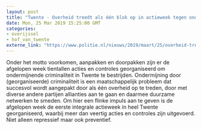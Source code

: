 ```yaml
---
layout: post
title: "Twente - Overheid treedt als één blok op in actieweek tegen ondermijning"
date: Mon, 25 Mar 2019 15:25:00 GMT
categories: 
- overijssel 
- hof_van_twente 
externe_link: "https://www.politie.nl/nieuws/2019/maart/25/overheid-treedt-als-een-blok-op-in-actieweek-tegen-ondermijning.html"
---
```


Onder het motto voorkomen, aanpakken en doorpakken zijn er de afgelopen week tientallen acties en controles georganiseerd om ondermijnende criminaliteit in Twente te bestrijden. Ondermijning door (georganiseerde) criminaliteit is een maatschappelijk probleem dat succesvol wordt aangepakt door als één overheid op te treden, door met diverse andere partijen allianties aan te gaan en daarmee duurzame netwerken te smeden. Om hier een flinke impuls aan te geven is de afgelopen week de eerste integrale actieweek in heel Twente georganiseerd, waarbij meer dan veertig acties en controles zijn uitgevoerd. Niet alleen repressief maar ook preventief.
